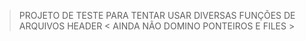 > PROJETO DE TESTE PARA TENTAR USAR DIVERSAS FUNÇÕES DE ARQUIVOS HEADER < AINDA NÃO DOMINO PONTEIROS E FILES >
   

